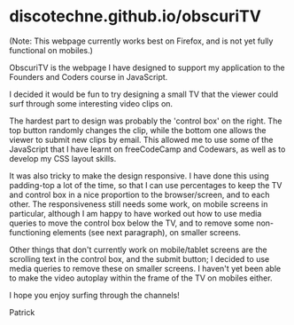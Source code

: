 # discotechne.github.io/obscuriTV

(Note: This webpage currently works best on Firefox, and is not yet fully functional on mobiles.)

ObscuriTV is the webpage I have designed to support my application to the Founders and Coders course in JavaScript.

I decided it would be fun to try designing a small TV that the viewer could surf through some interesting video clips on.

The hardest part to design was probably the 'control box' on the right. The top button randomly changes the clip, while the bottom one allows the viewer to submit new clips by email. This allowed me to use some of the JavaScript that I have learnt on freeCodeCamp and Codewars, as well as to develop my CSS layout skills.

It was also tricky to make the design responsive. I have done this using padding-top a lot of the time, so that I can use percentages to keep the TV and control box in a nice proportion to the browser/screen, and to each other. The responsiveness still needs some work, on mobile screens in particular, although I am happy to have worked out how to use media queries to move the control box below the TV, and to remove some non-functioning elements (see next paragraph), on smaller screens.

Other things that don't currently work on mobile/tablet screens are the scrolling text in the control box, and the submit button; I decided to use media queries to remove these on smaller screens. I haven't yet been able to make the video autoplay within the frame of the TV on mobiles either. 

I hope you enjoy surfing through the channels!

Patrick
